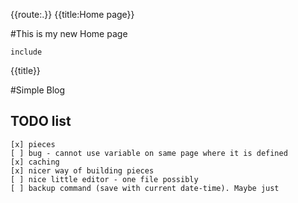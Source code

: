 {{route:.}}
{{title:Home page}}

#This is my new Home page

    include

{{title}}

#Simple Blog

## TODO list

    [x] pieces
    [ ] bug - cannot use variable on same page where it is defined
    [x] caching
    [x] nicer way of building pieces
    [ ] nice little editor - one file possibly
    [ ] backup command (save with current date-time). Maybe just
